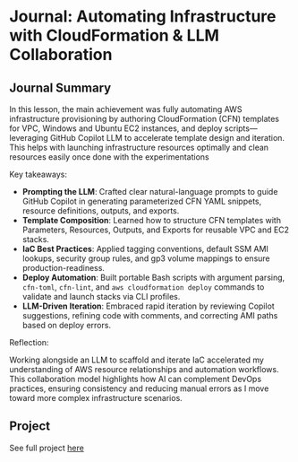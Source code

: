# Journal: Automating Infrastructure with CloudFormation & LLM Collaboration

## Journal Summary

In this lesson, the main achievement was fully automating AWS infrastructure provisioning by authoring CloudFormation (CFN) templates for VPC, Windows and Ubuntu EC2 instances, and deploy scripts—leveraging GitHub Copilot LLM to accelerate template design and iteration. This helps with launching infrastructure resources optimally and clean resources easily once done with the experimentations

Key takeaways:

- **Prompting the LLM**: Crafted clear natural-language prompts to guide GitHub Copilot in generating parameterized CFN YAML snippets, resource definitions, outputs, and exports.
- **Template Composition**: Learned how to structure CFN templates with Parameters, Resources, Outputs, and Exports for reusable VPC and EC2 stacks.
- **IaC Best Practices**: Applied tagging conventions, default SSM AMI lookups, security group rules, and gp3 volume mappings to ensure production-readiness.
- **Deploy Automation**: Built portable Bash scripts with argument parsing, `cfn-toml`, `cfn-lint`, and `aws cloudformation deploy` commands to validate and launch stacks via CLI profiles.
- **LLM-Driven Iteration**: Embraced rapid iteration by reviewing Copilot suggestions, refining code with comments, and correcting AMI paths based on deploy errors.

Reflection:

Working alongside an LLM to scaffold and iterate IaC accelerated my understanding of AWS resource relationships and automation workflows. This collaboration model highlights how AI can complement DevOps practices, ensuring consistency and reducing manual errors as I move toward more complex infrastructure scenarios.

## Project
See full project [here](../../projects/cloud-env-setup-iac/README.md)